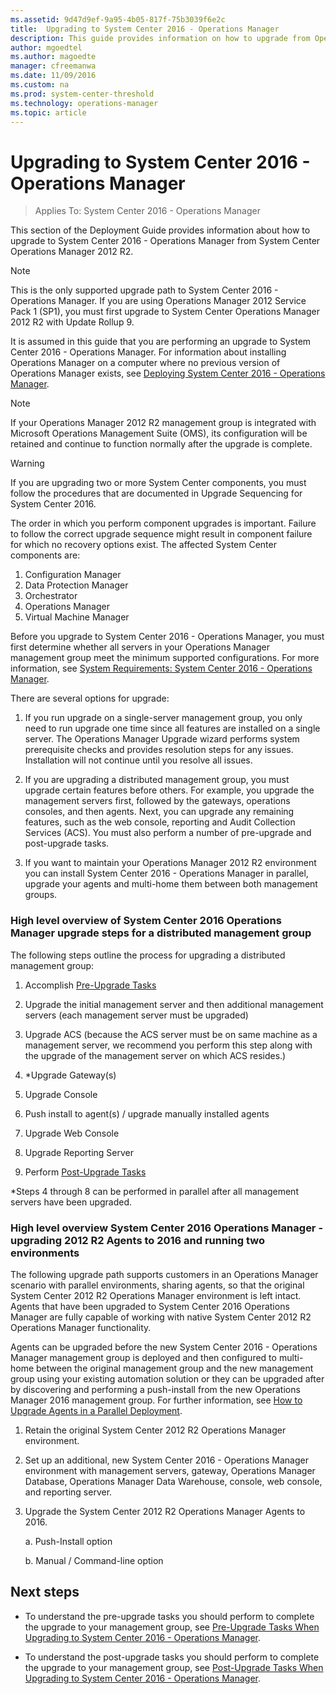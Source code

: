 ```yaml
---
ms.assetid: 9d47d9ef-9a95-4b05-817f-75b3039f6e2c
title:  Upgrading to System Center 2016 - Operations Manager
description: This guide provides information on how to upgrade from Operations Manager 2012 R2 to Operations Manager 2016.
author: mgoedtel
ms.author: magoedte
manager: cfreemanwa
ms.date: 11/09/2016
ms.custom: na
ms.prod: system-center-threshold
ms.technology: operations-manager
ms.topic: article
---
```



# Upgrading to System Center 2016 - Operations Manager

>Applies To: System Center 2016 - Operations Manager


This section of the Deployment Guide provides information about how to upgrade to System Center 2016 - Operations Manager from System Center Operations Manager 2012 R2.

> [!NOTE]
> This is the only supported upgrade path to System Center 2016 - Operations Manager. If you are using Operations Manager 2012 Service Pack 1 (SP1), you must first upgrade to System Center Operations Manager 2012 R2 with Update Rollup 9.

It is assumed in this guide that you are performing an upgrade to System Center 2016 -  Operations Manager. For information about installing Operations Manager on a computer where no previous version of Operations Manager exists, see [Deploying System Center 2016 - Operations Manager](deploy-overview.md).

> [!NOTE]
> If your Operations Manager 2012 R2 management group is integrated with Microsoft Operations Management Suite (OMS), its configuration will be retained and continue to function normally after the upgrade is complete.  

> [!WARNING]
> If you are upgrading two or more System Center components, you must follow the procedures that are documented in Upgrade Sequencing for System Center 2016.
>  
> The order in which you perform component upgrades is important. Failure to follow the correct upgrade sequence might result in component failure for which no recovery options exist. The affected System Center components are:
> 
   > 1. Configuration Manager
   > 2. Data Protection Manager
   > 3. Orchestrator
   > 4. Operations Manager
   > 5. Virtual Machine Manager

Before you upgrade to System Center 2016 - Operations Manager, you must first determine whether all servers in your Operations Manager management group meet the minimum supported configurations. For more information, see [System Requirements: System Center 2016 - Operations Manager](../om/plan/system-requirements.md).

There are several options for upgrade:

1. If you run upgrade on a single-server management group, you only need to run upgrade one time since all features are installed on a single server. The Operations Manager Upgrade wizard performs system prerequisite checks and provides resolution steps for any issues. Installation will not continue until you resolve all issues.

2. If you are upgrading a distributed management group, you must upgrade certain features before others. For example, you upgrade the management servers first, followed by the gateways, operations consoles, and then agents. Next, you can upgrade any remaining features, such as the web console, reporting and Audit Collection Services (ACS). You must also perform a number of pre-upgrade and post-upgrade tasks.

3. If you want to maintain your Operations Manager 2012 R2 environment you can install System Center 2016 - Operations Manager in parallel, upgrade your agents and multi-home them between both management groups.

### High level overview of System Center 2016 Operations Manager upgrade steps for a distributed management group

The following steps outline the process for upgrading a distributed management group:

1. Accomplish [Pre-Upgrade Tasks](../om/deploy/pre-upgrade-tasks-when-upgrading-to-system-center-2016-operations-manager.md)

2. Upgrade the initial management server and then additional management servers (each management server must be upgraded)

3. Upgrade ACS (because the ACS server must be on same machine as a management server, we recommend you perform this step along with the upgrade of the management server on which ACS resides.)

4. \*Upgrade Gateway(s)

5. Upgrade Console

6. Push install to agent(s) / upgrade manually installed agents

7. Upgrade Web Console

8. Upgrade Reporting Server

9. Perform [Post-Upgrade Tasks](../om/deploy/post-upgrade-tasks-when-upgrading-to-system-center-2016-operations-manager.md)

\*Steps 4 through 8 can be performed in parallel after all management servers have been upgraded.


### High level overview System Center 2016 Operations Manager - upgrading 2012 R2 Agents to 2016 and running two environments

The following upgrade path supports customers in an Operations Manager scenario with parallel environments, sharing agents, so that the original System Center 2012 R2 Operations Manager environment is left intact. Agents that have been upgraded to System Center 2016 Operations Manager are fully capable of working with native System Center 2012 R2 Operations Manager functionality.  

Agents can be upgraded before the new System Center 2016 - Operations Manager management group is deployed and then configured to multi-home between the original management group and the new management group using your existing automation solution or they can be upgraded after by discovering and performing a push-install from the new Operations Manager 2016 management group.  For further information, see [How to Upgrade Agents in a Parallel Deployment](../om/deploy/how-to-upgrade-agents-in-a-parallel-deployment.md).  

1. Retain the original System Center 2012 R2 Operations Manager environment.

2. Set up an additional, new System Center 2016 - Operations Manager environment with management servers, gateway, Operations Manager Database, Operations Manager Data Warehouse, console, web console, and reporting server.

3. Upgrade the System Center 2012 R2 Operations Manager Agents to 2016.

    a. Push-Install option

    b. Manual / Command-line option

## Next steps

- To understand the pre-upgrade tasks you should perform to complete the upgrade to your management group, see [Pre-Upgrade Tasks When Upgrading to System Center 2016 - Operations Manager](../om/deploy/pre-upgrade-tasks-when-upgrading-to-system-center-2016-operations-manager.md).

- To understand the post-upgrade tasks you should perform to complete the upgrade to your management group, see [Post-Upgrade Tasks When Upgrading to System Center 2016 - Operations Manager](../om/deploy/post-upgrade-tasks-when-upgrading-to-system-center-2016-operations-manager.md).
